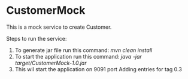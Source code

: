 # CustomerMock
This is a mock service to create Customer.

Steps to run the service:
1) To generate jar file run this command: _mvn clean install_
2) To start the application run this command: _java -jar target/CustomerMock-1.0.jar_
3) This wil start the application on 9091 port
Adding entries for tag 0.3
